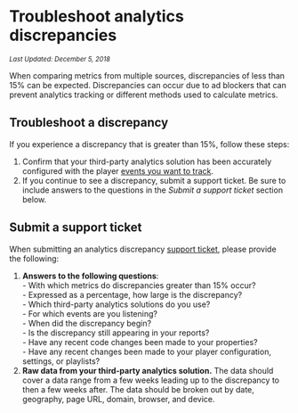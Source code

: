 # Troubleshoot analytics discrepancies

<sup>_Last Updated: December 5, 2018_</sup>

When comparing metrics from multiple sources, discrepancies of less than 15% can be expected. Discrepancies can occur due to ad blockers that can prevent analytics tracking or different methods used to calculate metrics. 

## Troubleshoot a discrepancy

If you experience a discrepancy that is greater than 15%, follow these steps:

1. Confirm that your third-party analytics solution has been accurately configured with the player [events you want to track](../track-video-metrics).
2. If you continue to see a discrepancy, submit a support ticket. Be sure to include answers to the questions in the _Submit a support ticket_ section below.

## Submit a support ticket

When submitting an analytics discrepancy [support ticket](https://support.jwplayer.com/submit-support-case), please provide the following:

1. <strong>Answers to the following questions</strong>:<br/>- With which metrics do discrepancies greater than 15% occur?<br/>- Expressed as a percentage, how large is the discrepancy?<br/>- Which third-party analytics solutions do you use?<br/>- For which events are you listening?<br/>- When did the discrepancy begin?<br/>- Is the discrepancy still appearing in your reports?<br/>- Have any recent code changes been made to your properties?<br/>- Have any recent changes been made to your player configuration, settings, or playlists?
2. <strong>Raw data from your third-party analytics solution.</strong> The data should cover a data range from a few weeks leading up to the discrepancy to then a few weeks after. The data should be broken out by date, geography, page URL, domain, browser, and device.
